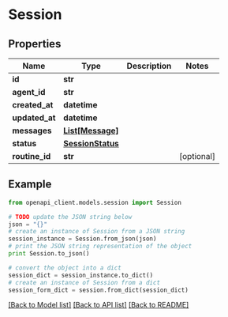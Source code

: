 # Session


## Properties
Name | Type | Description | Notes
------------ | ------------- | ------------- | -------------
**id** | **str** |  | 
**agent_id** | **str** |  | 
**created_at** | **datetime** |  | 
**updated_at** | **datetime** |  | 
**messages** | [**List[Message]**](Message.md) |  | 
**status** | [**SessionStatus**](SessionStatus.md) |  | 
**routine_id** | **str** |  | [optional] 

## Example

```python
from openapi_client.models.session import Session

# TODO update the JSON string below
json = "{}"
# create an instance of Session from a JSON string
session_instance = Session.from_json(json)
# print the JSON string representation of the object
print Session.to_json()

# convert the object into a dict
session_dict = session_instance.to_dict()
# create an instance of Session from a dict
session_form_dict = session.from_dict(session_dict)
```
[[Back to Model list]](../README.md#documentation-for-models) [[Back to API list]](../README.md#documentation-for-api-endpoints) [[Back to README]](../README.md)


